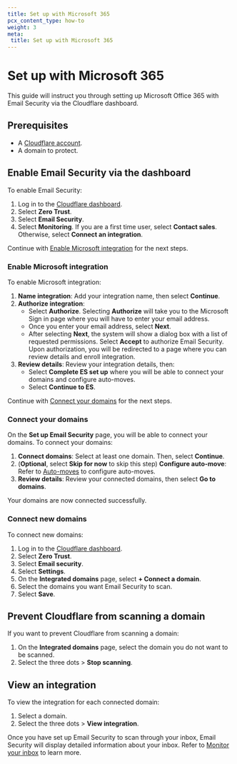 ```yaml
---
title: Set up with Microsoft 365
pcx_content_type: how-to
weight: 3
meta:
 title: Set up with Microsoft 365
---
```


# Set up with Microsoft 365

This guide will instruct you through setting up Microsoft Office 365 with Email Security via the Cloudflare dashboard.

## Prerequisites

* A [Cloudflare account](https://dash.cloudflare.com/sign-up).
* A domain to protect.

## Enable Email Security via the dashboard

To enable Email Security:

1. Log in to the [Cloudflare dashboard](https://dash.cloudflare.com/).
2. Select **Zero Trust**.
3. Select **Email Security**.
4. Select **Monitoring**. If you are a first time user, select **Contact sales**. Otherwise, select **Connect an integration**.

Continue with [Enable Microsoft integration](/cloudflare-one/email-security/setup/api-deployment/office365-api/#enable-microsoft-integration) for the next steps.

### Enable Microsoft integration

To enable Microsoft integration:

1. **Name integration**: Add your integration name, then select **Continue**.
2. **Authorize integration**:
   - Select **Authorize**. Selecting **Authorize** will take you to the Microsoft Sign in page where you will have to enter your email address.
   - Once you enter your email address, select **Next**.
   - After selecting **Next**, the system will show a dialog box with a list of requested permissions. Select **Accept** to authorize Email Security. Upon authorization, you will be redirected to a page where you can review details and enroll integration.
3. **Review details**: Review your integration details, then:
   - Select **Complete ES set up** where you will be able to connect your domains and configure auto-moves.
   - Select **Continue to ES**.

Continue with [Connect your domains](/cloudflare-one/email-security/setup/api-deployment/office365-api/#connect-your-domains) for the next steps.

### Connect your domains

On the **Set up Email Security** page, you will be able to connect your domains. To connect your domains:

1. **Connect domains**: Select at least one domain. Then, select **Continue**.
2. (**Optional**, select **Skip for now** to skip this step) **Configure auto-move**: Refer to [Auto-moves](/cloudflare-one/email-security/auto-moves/) to configure auto-moves.
3. **Review details**: Review your connected domains, then select **Go to domains**. 

Your domains are now connected successfully.
 
### Connect new domains

To connect new domains:

1. Log in to the [Cloudflare dashboard](https://dash.cloudflare.com/).
2. Select **Zero Trust**.
3. Select **Email security**.
4. Select **Settings**.
5. On the **Integrated domains** page, select **+ Connect a domain**.
6. Select the domains you want Email Security to scan.
7. Select **Save**.

## Prevent Cloudflare from scanning a domain

If you want to prevent Cloudflare from scanning a domain:

1. On the **Integrated domains** page, select the domain you do not want to be scanned.
2. Select the three dots > **Stop scanning**.

## View an integration

To view the integration for each connected domain:

1. Select a domain.
2. Select the three dots > **View integration**.

Once you have set up Email Security to scan through your inbox, Email Security will display detailed information about your inbox. Refer to [Monitor your inbox](/cloudflare-one/insights/email-monitoring/) to learn more.